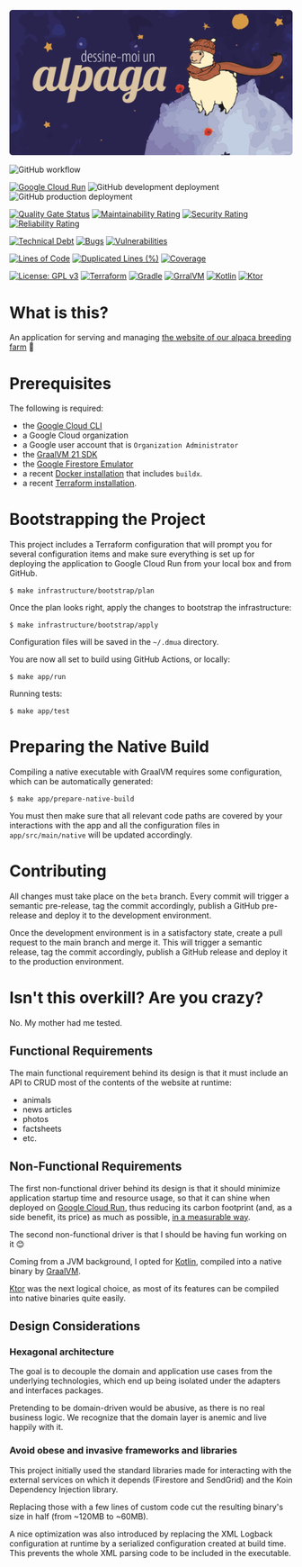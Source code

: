[![Dessine-Moi un Alpaga](logo.png)](https://dessinemoiunalpaga.com)

![GitHub workflow](https://github.com/Dessine-Moi-un-Alpaga/website/actions/workflows/release.yaml/badge.svg)

[![Google Cloud Run](https://img.shields.io/badge/Hosted%20on-Google%20Cloud%20Run-blue?logo=google)](https://console.cloud.google.com/run)
![GitHub development deployment](https://img.shields.io/github/deployments/Dessine-Moi-un-Alpaga/website/development?label=development)
![GitHub production deployment](https://img.shields.io/github/deployments/Dessine-Moi-un-Alpaga/website/production?label=production)

[![Quality Gate Status](https://sonarcloud.io/api/project_badges/measure?project=Dessine-Moi-un-Alpaga_website&metric=alert_status)](https://sonarcloud.io/summary/new_code?id=Dessine-Moi-un-Alpaga_website)
[![Maintainability Rating](https://sonarcloud.io/api/project_badges/measure?project=Dessine-Moi-un-Alpaga_website&metric=sqale_rating)](https://sonarcloud.io/summary/new_code?id=Dessine-Moi-un-Alpaga_website)
[![Security Rating](https://sonarcloud.io/api/project_badges/measure?project=Dessine-Moi-un-Alpaga_website&metric=security_rating)](https://sonarcloud.io/summary/new_code?id=Dessine-Moi-un-Alpaga_website)
[![Reliability Rating](https://sonarcloud.io/api/project_badges/measure?project=Dessine-Moi-un-Alpaga_website&metric=reliability_rating)](https://sonarcloud.io/summary/new_code?id=Dessine-Moi-un-Alpaga_website)

[![Technical Debt](https://sonarcloud.io/api/project_badges/measure?project=Dessine-Moi-un-Alpaga_website&metric=sqale_index)](https://sonarcloud.io/summary/new_code?id=Dessine-Moi-un-Alpaga_website)
[![Bugs](https://sonarcloud.io/api/project_badges/measure?project=Dessine-Moi-un-Alpaga_website&metric=bugs)](https://sonarcloud.io/summary/new_code?id=Dessine-Moi-un-Alpaga_website)
[![Vulnerabilities](https://sonarcloud.io/api/project_badges/measure?project=Dessine-Moi-un-Alpaga_website&metric=vulnerabilities)](https://sonarcloud.io/summary/new_code?id=Dessine-Moi-un-Alpaga_website)

[![Lines of Code](https://sonarcloud.io/api/project_badges/measure?project=Dessine-Moi-un-Alpaga_website&metric=ncloc)](https://sonarcloud.io/summary/new_code?id=Dessine-Moi-un-Alpaga_website)
[![Duplicated Lines (%)](https://sonarcloud.io/api/project_badges/measure?project=Dessine-Moi-un-Alpaga_website&metric=duplicated_lines_density)](https://sonarcloud.io/summary/new_code?id=Dessine-Moi-un-Alpaga_website)
[![Coverage](https://sonarcloud.io/api/project_badges/measure?project=Dessine-Moi-un-Alpaga_website&metric=coverage)](https://sonarcloud.io/summary/new_code?id=Dessine-Moi-un-Alpaga_website)

[![License: GPL v3](https://img.shields.io/badge/License-GPLv3-blue.svg?logo=gnu)](https://www.gnu.org/licenses/gpl-3.0)
[![Terraform](https://img.shields.io/badge/terraform-1.8.5-darkred.svg?logo=terraform)](http://terraform.io)
[![Gradle](https://img.shields.io/badge/gradle-8.8-darkgreen.svg?logo=gradle)](http://gradle.org)
[![GrralVM](https://img.shields.io/badge/graalvm-21.0.2-blue.svg?logo=openjdk)](http://graalvm.org)
[![Kotlin](https://img.shields.io/badge/kotlin-2.0.0-darkblue.svg?logo=kotlin)](http://kotlinlang.org)
[![Ktor](https://img.shields.io/badge/ktor-2.3.12-red.svg)](http://ktor.io)

# What is this?

An application for serving and managing [the website of our alpaca breeding farm](https://dessinemoiunalpaga.com) 🦙

# Prerequisites

The following is required:
* the [Google Cloud CLI](https://cloud.google.com/sdk/docs/install)
* a Google Cloud organization
* a Google user account that is `Organization Administrator`
* the [GraalVM 21 SDK](https://www.graalvm.org/downloads/)
* the [Google Firestore Emulator](https://firebase.google.com/docs/emulator-suite/install_and_configure)
* a recent [Docker installation](https://www.docker.com/products/docker-desktop/) that includes `buildx`.
* a recent [Terraform installation](https://developer.hashicorp.com/terraform/install?product_intent=terraform).

# Bootstrapping the Project

This project includes a Terraform configuration that will prompt you for several configuration items and make sure
everything is set up for deploying the application to Google Cloud Run from your local box and from GitHub.

```shell
$ make infrastructure/bootstrap/plan
```

Once the plan looks right, apply the changes to bootstrap the infrastructure:

```shell
$ make infrastructure/bootstrap/apply
```

Configuration files will be saved in the `~/.dmua` directory.

You are now all set to build using GitHub Actions, or locally:

```shell
$ make app/run
```

Running tests:

```shell
$ make app/test
```

# Preparing the Native Build

Compiling a native executable with GraalVM requires some configuration, which can be automatically generated:

```shell
$ make app/prepare-native-build
```

You must then make sure that all relevant code paths are covered by your interactions with the app and all the
configuration files in `app/src/main/native` will be updated accordingly.

# Contributing

All changes must take place on the `beta` branch. Every commit will trigger a semantic pre-release, tag the commit
accordingly, publish a GitHub pre-release and deploy it to the development environment.

Once the development environment is in a satisfactory state, create a pull request to the main branch and merge it. This
will trigger a semantic release, tag the commit accordingly, publish a GitHub release and deploy it to the production
environment.

# Isn't this overkill? Are you crazy?

No. My mother had me tested.

## Functional Requirements

The main functional requirement behind its design is that it must include an API to CRUD most of the contents of the
website at runtime:
* animals
* news articles
* photos
* factsheets
* etc.

## Non-Functional Requirements

The first non-functional driver behind its design is that it should minimize application startup time and resource usage,
so that it can shine when deployed on [Google Cloud Run](https://cloud.google.com/run), thus reducing its carbon footprint (and, as a side
benefit, its price) as much as possible, [in a measurable way](https://console.cloud.google.com/carbon).

The second non-functional driver is that I should be having fun working on it 😊

Coming from a JVM background, I opted for [Kotlin](https://kotlinlang.org), compiled into a native binary by
[GraalVM](https://graalvm.org).

[Ktor](https://ktor.io) was the next logical choice, as most of its features can be compiled into native binaries quite easily.

## Design Considerations

### Hexagonal architecture

The goal is to decouple the domain and application use cases from the underlying technologies, which end up being
isolated under the adapters and interfaces packages.

Pretending to be domain-driven would be abusive, as there is no real business logic. We recognize that the
domain layer is anemic and live happily with it.

### Avoid obese and invasive frameworks and libraries

This project initially used the standard libraries made for interacting with the external services on
which it depends (Firestore and SendGrid) and the Koin Dependency Injection library.

Replacing those with a few lines of custom code cut the resulting binary's size in half (from ~120MB to ~60MB).

A nice optimization was also introduced by replacing the XML Logback configuration at runtime by a
serialized configuration created at build time. This prevents the whole XML parsing code to be included in the
executable.